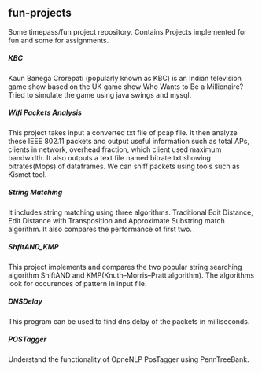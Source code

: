## fun-projects

Some timepass/fun project repository. Contains Projects implemented for fun and some for assignments.

##### KBC
Kaun Banega Crorepati (popularly known as KBC) is an Indian television game show based on the UK game show Who Wants to Be a Millionaire? Tried to simulate the game using java swings and mysql.

##### Wifi Packets Analysis
This project takes input a converted txt file of pcap file. It then analyze these IEEE 802.11 packets and output useful information such as total APs, clients in network, overhead fraction, which client used maximum bandwidth. It also outputs a text file named bitrate.txt showing bitrates(Mbps) of dataframes. We can sniff packets using tools such as Kismet tool.

##### String Matching
It includes string matching using three algorithms. Traditional Edit Distance, Edit Distance with Transposition and Approximate Substring match algorithm. It also compares the performance of first two. 

##### ShfitAND_KMP
This project implements and compares the two popular string searching algorithm ShiftAND and KMP(Knuth–Morris–Pratt algorithm). The algorithms look for occurences of pattern in input file. 

##### DNSDelay
This program can be used to find dns delay of the packets in milliseconds. 

##### POSTagger
Understand the functionality of OpneNLP PosTagger using PennTreeBank.
